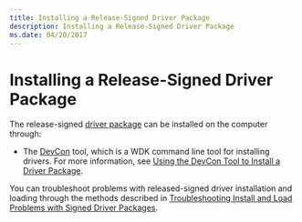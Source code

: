```yaml
---
title: Installing a Release-Signed Driver Package
description: Installing a Release-Signed Driver Package
ms.date: 04/20/2017
---
```


# Installing a Release-Signed Driver Package


The release-signed [driver package](driver-packages.md) can be installed on the computer through:

-   The [DevCon](../devtest/devcon.md) tool, which is a WDK command line tool for installing drivers. For more information, see [Using the DevCon Tool to Install a Driver Package](using-the-devcon-tool-to-install-a-driver-package.md).

You can troubleshoot problems with released-signed driver installation and loading through the methods described in [Troubleshooting Install and Load Problems with Signed Driver Packages](./detecting-driver-load-errors.md).

 

